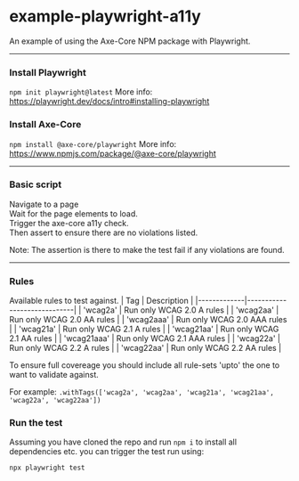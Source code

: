 # example-playwright-a11y
An example of using the Axe-Core NPM package with Playwright.

---

### Install Playwright
```npm init playwright@latest```
More info: https://playwright.dev/docs/intro#installing-playwright


### Install Axe-Core
```npm install @axe-core/playwright```
More info: https://www.npmjs.com/package/@axe-core/playwright

---

### Basic script
Navigate to a page  
Wait for the page elements to load.  
Trigger the axe-core a11y check.  
Then assert to ensure there are no violations listed.  

Note: The assertion is there to make the test fail if any violations are found.

---

### Rules
Available rules to test against.
| Tag         | Description                 |
|-------------|-----------------------------|
| 'wcag2a'    | Run only WCAG 2.0 A rules   |
| 'wcag2aa'   | Run only WCAG 2.0 AA rules  |
| 'wcag2aaa'  | Run only WCAG 2.0 AAA rules |
| 'wcag21a'   | Run only WCAG 2.1 A rules   |
| 'wcag21aa'  | Run only WCAG 2.1 AA rules  |
| 'wcag21aaa' | Run only WCAG 2.1 AAA rules |
| 'wcag22a'   | Run only WCAG 2.2 A rules   |
| 'wcag22aa'  | Run only WCAG 2.2 AA rules  |

To ensure full covereage you should include all rule-sets 'upto' the one to want to validate against.

For example:
```.withTags(['wcag2a', 'wcag2aa', 'wcag21a', 'wcag21aa', 'wcag22a', 'wcag22aa'])```

### Run the test
Assuming you have cloned the repo and run ```npm i``` to install all dependencies etc. you can trigger the test run using:

```npx playwright test```
